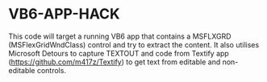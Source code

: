 # VB6-APP-HACK
This code will target a running VB6 app that contains a MSFLXGRD (MSFlexGridWndClass) control and try to extract the content.
It also utilises Microsoft Detours to capture TEXTOUT and code from Textify app (https://github.com/m417z/Textify) to get text from editable and non-editable controls.
